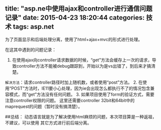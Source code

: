title: "asp.ne中使用ajax和controller进行通信问题记录"
date: 2015-04-23 18:20:44
categories: 技术
tags: asp.net
---

为了页面显示和后端处理分离，使用了html+ajax+mvc的形式进行处理。

在这其中遇到的问题记录：

1. 在使用ajax向controller请求数据的时候，“get”方法会缓存上一次的请求，导致controller方法不能被debug跟踪到，开始以为是vs出错了，到后来才搞清楚。

`解决方法`：请求controller路径时加上随机数，或者使用“post”方法。
2. 在使用“POST”方法时，IE11要小心处理，因为ie会出现怎么都执行不了的情况包含兼容模式，而“get”方法没有任何问题。
3. 如果项目使用了form的验证方式，需要注意controller权限的问题。
    这里还需要controller 32bit和64bit中的maprequest的问题（暂时没有搞清楚）。

##总结：
    动态语言就是为了解决使用html麻烦的问题，本次项目算是一种返祖，不建议，可以使用   其它方式进行前后端分离。